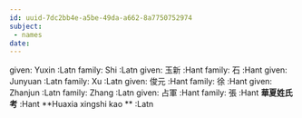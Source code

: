 ```yaml
---
id: uuid-7dc2bb4e-a5be-49da-a662-8a7750752974
subject: 
 - names
date: 
---
```


given: Yuxin :Latn
family: Shi :Latn
given: 玉新 :Hant
family: 石 :Hant
given: Junyuan :Latn
family: Xu :Latn
given: 俊元 :Hant
family: 徐 :Hant
given: Zhanjun :Latn
family: Zhang :Latn
given: 占軍 :Hant
family: 張 :Hant
**華夏姓氏考** :Hant
**Huaxia xingshi kao ** :Latn
